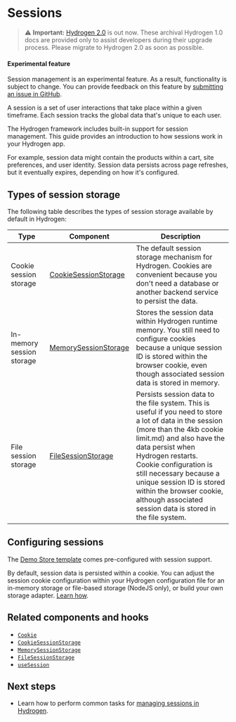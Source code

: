 # Sessions


> ⚠️ **Important:** [Hydrogen 2.0](https://hydrogen.shopify.dev) is out now. These archival Hydrogen 1.0 docs are provided only to assist developers during their upgrade process. Please migrate to Hydrogen 2.0 as soon as possible.

<aside class="note beta">
<h4>Experimental feature</h4>

<p>Session management is an experimental feature. As a result, functionality is subject to change. You can provide feedback on this feature by <a href="https://github.com/Shopify/hydrogen/issues">submitting an issue in GitHub</a>.</p>

</aside>

A session is a set of user interactions that take place within a given timeframe. Each session tracks the global data that's unique to each user.

The Hydrogen framework includes built-in support for session management. This guide provides an introduction to how sessions work in your Hydrogen app.

For example, session data might contain the products within a cart, site preferences, and user identity. Session data persists across page refreshes, but it eventually expires, depending on how it's configured.

## Types of session storage

The following table describes the types of session storage available by default in Hydrogen:

| Type                      | Component                                                                                          | Description                                                                                                                                                                                                                                                                                                                                                                         |
| ------------------------- | -------------------------------------------------------------------------------------------------- | ----------------------------------------------------------------------------------------------------------------------------------------------------------------------------------------------------------------------------------------------------------------------------------------------------------------------------------------------------------------------------------- |
| Cookie session storage    | [CookieSessionStorage](/docs/components/framework/cookiesessionstorage.md) | The default session storage mechanism for Hydrogen. Cookies are convenient because you don't need a database or another backend service to persist the data.                                                                                                                                                                                                                        |
| In-memory session storage | [MemorySessionStorage](/docs/components/framework/memorysessionstorage.md) | Stores the session data within Hydrogen runtime memory. You still need to configure cookies because a unique session ID is stored within the browser cookie, even though associated session data is stored in memory.                                                                                                                                                               |
| File session storage      | [FileSessionStorage](/docs/components/framework/filesessionstorage.md)     | Persists session data to the file system. This is useful if you need to store a lot of data in the session (more than the 4kb cookie limit.md) and also have the data persist when Hydrogen restarts. <br />Cookie configuration is still necessary because a unique session ID is stored within the browser cookie, although associated session data is stored in the file system. |

## Configuring sessions

The [Demo Store template](/docs/tutorials/getting-started/templates.md) comes pre-configured with session support.

By default, session data is persisted within a cookie. You can adjust the session cookie configuration within your Hydrogen configuration file for an in-memory storage or file-based storage (NodeJS only), or build your own storage adapter. [Learn how](/docs/tutorials/sessions/manage-sessions.md).

## Related components and hooks

- [`Cookie`](/docs/components/framework/cookie.md)
- [`CookieSessionStorage`](/docs/components/framework/cookiesessionstorage.md)
- [`MemorySessionStorage`](/docs/components/framework/memorysessionstorage.md)
- [`FileSessionStorage`](/docs/components/framework/filesessionstorage.md)
- [`useSession`](/docs/hooks/framework/usesession.md)

## Next steps

- Learn how to perform common tasks for [managing sessions in Hydrogen](/docs/tutorials/sessions/manage-sessions.md).
